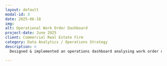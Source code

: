 ```yaml
---
layout: default
modal-id: 3
date: 2025-06-18
img: 
alt: Operational Work Order Dashboard
project-date: June 2025
client: Commercial Real Estate Firm
category: Data Analytics / Operations Strategy
description: >
  Designed & implemented an operations dashboard analysing work order data by individual & team performance

---
```


